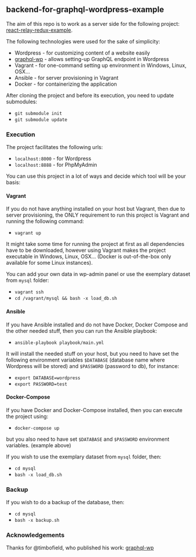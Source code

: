 ## backend-for-graphql-wordpress-example

The aim of this repo is to work as a server side for the following project: [react-relay-redux-example](https://github.com/tommyJS/react-relay-redux).

The following technologies were used for the sake of simplicity:
 - Wordpress - for customizing content of a website easily
 - [graphql-wp](https://github.com/timbofield/graphql-wp) - allows setting-up GraphQL endpoint in Wordpress
 - Vagrant - for one-command setting up environment in Windows, Linux, OSX...
 - Ansible - for server provisioning in Vagrant
 - Docker - for containerizing the application

After cloning the project and before its execution, you need to update submodules:
 - `git submodule init`
 - `git submodule update`

### Execution

The project facilitates the following urls:
 - `localhost:8000` - for Wordpress
 - `localhost:8888` - for PhpMyAdmin

You can use this project in a lot of ways and decide which tool will be your basis:

#### Vagrant

If you do not have anything installed on your host but Vagrant, then due to server provisioning, the ONLY requirement to run this project is Vagrant and running the following command: 
 - `vagrant up`

It might take some time for running the project at first as all dependencies have to be downloaded, however using Vagrant makes the project executable in Windows, Linux, OSX... (Docker is out-of-the-box only available for some Linux instances).

You can add your own data in wp-admin panel or use the exemplary dataset from `mysql` folder:
 - `vagrant ssh`
 - `cd /vagrant/mysql && bash -x load_db.sh`

#### Ansible

If you have Ansible installed and do not have Docker, Docker Compose and the other needed stuff, then you can run the Ansible playbook:
 - `ansible-playbook playbook/main.yml`

It will install the needed stuff on your host, but you need to have set the following environment variables `$DATABASE` (database name where Wordpress will be stored) and `$PASSWORD` (password to db), for instance:
 - `export DATABASE=wordpress`
 - `export PASSWORD=test`

#### Docker-Compose

If you have Docker and Docker-Compose installed, then you can execute the project using:
 - `docker-compose up`

but you also need to have set `$DATABASE` and `$PASSWORD` environment variables. (example above)

If you wish to use the exemplary dataset from `mysql` folder, then:
 - `cd mysql`
 - `bash -x load_db.sh`

### Backup

If you wish to do a backup of the database, then:
 - `cd mysql`
 - `bash -x backup.sh`

### Acknowledgements
Thanks for @timbofield, who published his work: [graphql-wp](https://github.com/timbofield/graphql-wp)
